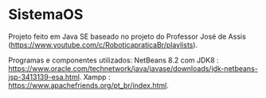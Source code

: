 # SistemaOS

Projeto feito em Java SE baseado no projeto do Professor José de Assis (https://www.youtube.com/c/RoboticapraticaBr/playlists).

Programas e componentes utilizados:
NetBeans 8.2 com JDK8 : https://www.oracle.com/technetwork/java/javase/downloads/jdk-netbeans-jsp-3413139-esa.html.
Xampp : https://www.apachefriends.org/pt_br/index.html.
